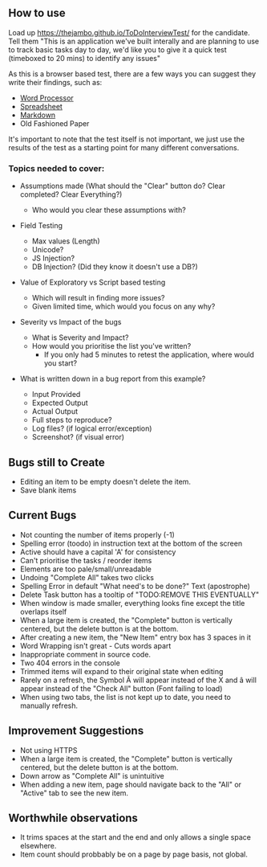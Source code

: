 ## How to use
Load up https://thejambo.github.io/ToDoInterviewTest/ for the candidate.
Tell them "This is an application we've built interally and are planning to use to track basic tasks day to day, we'd like you to give it a quick test (timeboxed to 20 mins) to identify any issues"

As this is a browser based test, there are a few ways you can suggest they write their findings, such as:
 * [Word Processor](https://www.writeurl.com/)
 * [Spreadsheet](https://ethercalc.org/)
 * [Markdown](https://dillinger.io)
 * Old Fashioned Paper
 
It's important to note that the test itself is not important, we just use the results of the test as a starting point for many different conversations.

### Topics needed to cover:

* Assumptions made (What should the "Clear" button do? Clear completed? Clear Everything?)
  * Who would you clear these assumptions with?  
* Field Testing
  * Max values (Length)
  * Unicode?
  * JS Injection?
  * DB Injection? (Did they know it doesn't use a DB?)  
  
* Value of Exploratory vs Script based testing
  * Which will result in finding more issues?
  * Given limited time, which would you focus on any why?
  
* Severity vs Impact of the bugs
  * What is Severity and Impact?
  * How would you prioritise the list you've written?
    * If you only had 5 minutes to retest the application, where would you start?  
    
* What is written down in a bug report from this example?
  * Input Provided
  * Expected Output
  * Actual Output
  * Full steps to reproduce?
  * Log files? (if logical error/exception)
  * Screenshot? (if visual error)

## Bugs still to Create

* Editing an item to be empty doesn't delete the item.
* Save blank items

## Current Bugs
* Not counting the number of items properly (-1)
* Spelling error (toodo) in instruction text at the bottom of the screen
* Active should have a capital 'A' for consistency
* Can't prioritise the tasks / reorder items
* Elements are too pale/small/unreadable
* Undoing "Complete All" takes two clicks
* Spelling Error in default "What need's to be done?" Text (apostrophe)
* Delete Task button has a tooltip of "TODO:REMOVE THIS EVENTUALLY"
* When window is made smaller, everything looks fine except the title overlaps itself
* When a large item is created, the "Complete" button is vertically centered, but the delete button is at the bottom.
* After creating a new item, the "New Item" entry box has 3 spaces in it
* Word Wrapping isn't great - Cuts words apart
* Inappropriate comment in source code.
* Two 404 errors in the console
* Trimmed items will expand to their original state when editing
* Rarely on a refresh, the Symbol Ã will appear instead of the X and â will appear instead of the "Check All" button (Font failing to load)
* When using two tabs, the list is not kept up to date, you need to manually refresh.

## Improvement Suggestions
* Not using HTTPS
* When a large item is created, the "Complete" button is vertically centered, but the delete button is at the bottom.
* Down arrow as "Complete All" is unintuitive
* When adding a new item, page should navigate back to the "All" or "Active" tab to see the new item.

## Worthwhile observations
* It trims spaces at the start and the end and only allows a single space elsewhere.
* Item count should probbably be on a page by page basis, not global.
